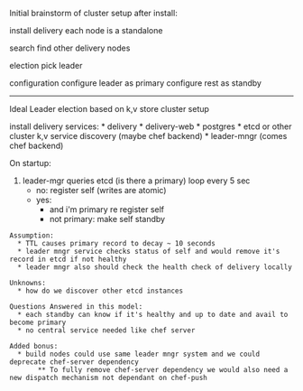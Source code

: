 Initial brainstorm of cluster setup after install:

install delivery
  each node is a standalone

search
  find other delivery nodes

election
  pick leader

configuration
  configure leader as primary
  configure rest as standby

----
Ideal Leader election based on k,v store cluster setup

install delivery
  services:
     * delivery
     * delivery-web
     * postgres
     * etcd or other cluster k,v service discovery (maybe chef backend)
     * leader-mngr (comes chef backend)

On startup:
   1. leader-mgr queries etcd (is there a primary) loop every 5 sec
       * no: register self (writes are atomic)
       * yes:
           * and i'm primary re register self
           * not primary: make self standby

    Assumption:
      * TTL causes primary record to decay ~ 10 seconds
      * leader mngr service checks status of self and would remove it's record in etcd if not healthy
      * leader mngr also should check the health check of delivery locally

    Unknowns:
      * how do we discover other etcd instances

    Questions Answered in this model:
      * each standby can know if it's healthy and up to date and avail to become primary
      * no central service needed like chef server

    Added bonus:
      * build nodes could use same leader mngr system and we could deprecate chef-server dependency
           ** To fully remove chef-server dependency we would also need a new dispatch mechanism not dependant on chef-push
